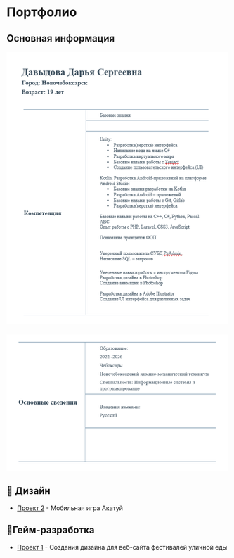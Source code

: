 <h1>Портфолио</h1>
   <h2>Основная информация</h2>
   <h4 align="center">
  <img src="images/resume.png" width="1000"/>
   </h4>
    <h4 align="center">
  <img src="images/resume2.png" width="1000"/>
   </h4>

   
  <h2>🎨 Дизайн</h2>
  <ul>
    <li><a href="https://github.com/lfif2006/Festival-website-design">Проект 2</a> - Мобильная игра Акатуй</li>
  </ul>

   <h2>🎨Гейм-разработка</h2>
  <ul>
    <li><a href="https://github.com/lfif2006/The-game-is-a-visual-novel">Проект 1</a> - Создания дизайна для веб-сайта фестивалей уличной еды</li>
  </ul>
